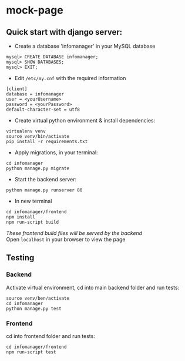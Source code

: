 # mock-page
## Quick start with django server:

* Create a database 'infomanager' in your MySQL database
```
mysql> CREATE DATABASE infomanager;
mysql> SHOW DATABASES;
mysql> EXIT;
```
* Edit `/etc/my.cnf` with the required information
```
[client]
database = infomanager
user = <yourUsername>
password = <yourPassword>
default-character-set = utf8
```
* Create virtual python environment & install dependencies:
```
virtualenv venv
source venv/bin/activate
pip install -r requirements.txt
```
* Apply migrations, in your terminal:
```
cd infomanager
python manage.py migrate
```
* Start the backend server:
```
python manage.py runserver 80
```

* In new terminal
```
cd infomanager/frontend
npm install
npm run-script build
```
*These frontend build files will be served by the backend*  
Open `localhost` in your browser to view the page

## Testing
### Backend
Activate virtual environment, cd into main backend folder and run tests:
```
source venv/ben/activate
cd infomanager
python manage.py test
```
### Frontend
cd into frontend folder and run tests:
```
cd infomanager/frontend
npm run-script test
```
